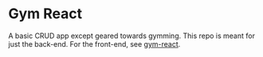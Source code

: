 # Gym React
A basic CRUD app except geared towards gymming. This repo is meant for just the back-end. For the front-end, see [gym-react](https://github.com/MDBoticano/gym-react).
